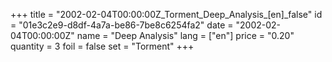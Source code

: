 +++
title = "2002-02-04T00:00:00Z_Torment_Deep_Analysis_[en]_false"
id = "01e3c2e9-d8df-4a7a-be86-7be8c6254fa2"
date = "2002-02-04T00:00:00Z"
name = "Deep Analysis"
lang = ["en"]
price = "0.20"
quantity = 3
foil = false
set = "Torment"
+++

